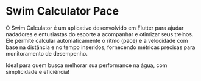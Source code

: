 # Swim Calculator Pace

O Swim Calculator é um aplicativo desenvolvido em Flutter para ajudar nadadores e entusiastas do esporte a acompanhar e otimizar seus treinos. Ele permite calcular automaticamente o ritmo (pace) e a velocidade com base na distância e no tempo inseridos, fornecendo métricas precisas para monitoramento de desempenho.

Ideal para quem busca melhorar sua performance na água, com simplicidade e eficiência!
